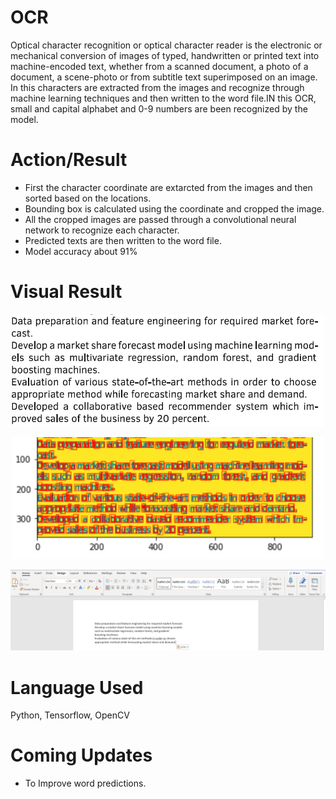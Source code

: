 # OCR
Optical character recognition or optical character reader is the electronic or mechanical conversion of images of typed, handwritten or printed text into machine-encoded text, whether from a scanned document, a photo of a document, a scene-photo or from subtitle text superimposed on an image.
In this characters are extracted from the images and recognize through machine learning techniques and then written to the word file.IN this OCR, small and capital alphabet and 0-9 numbers are been recognized by the model. 

# Action/Result
- First the character coordinate are extarcted from the images and then sorted based on the locations.
- Bounding box is calculated using the coordinate and cropped the image.
- All the cropped images are passed through a convolutional neural network to recognize each character.
- Predicted texts are then written to the word file.
- Model accuracy about 91%

# Visual Result
<p align="center">
<img src="images/test_image.png" width=500 />
</p>

<p align="center">
<img src="images/bounding_box_image.png" width=500 />
</p>

<p align="center">
<img src="images/output.PNG" />
</p>

# Language Used
Python, Tensorflow, OpenCV

# Coming Updates
- To Improve word predictions.
